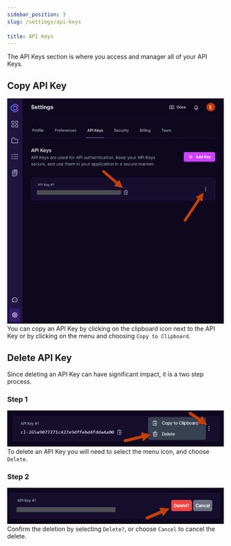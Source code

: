 ```yaml
---
sidebar_position: 3
slug: /settings/api-keys

title: API Keys
---
```


<head>
  <title>API Keys | Application Docs - Document Generation Service</title>
  <meta
    name="description"
    content="cloudlayer.io is a service for helping you automate your document generation processes using our PDF Generation and Image Generation services."
  />
</head>

The API Keys section is where you access and manager all of your API Keys.

## Copy API Key

![Copy API Key](/img/settings_apikeys_copy.png)
You can copy an API Key by clicking on the clipboard icon next to the API Key or by clicking on the menu and choosing `Copy to Clipboard`.

## Delete API Key

Since deleting an API Key can have significant impact, it is a two step process.

### Step 1

![Delete API Key](/img/settings_apikeys_delete.png)
To delete an API Key you will need to select the menu icon, and choose `Delete`.

### Step 2

![Confirm Delete](/img/settings_apikeys_delete_confirm.png)
Confirm the deletion by selecting `Delete?`, or choose `Cancel` to cancel the delete.

